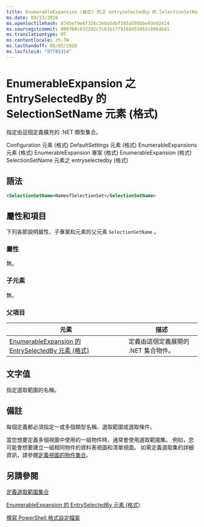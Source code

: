 ```yaml
---
title: EnumerableExpansion (格式) 的之 entryselectedby 的 SelectionSetName 元素 |Microsoft Docs
ms.date: 09/13/2016
ms.openlocfilehash: 8745ef9e6f326c3e8a5dbf185a595bbe93e92414
ms.sourcegitcommit: 0907b8c6322d2c7c61b17f8168d53452c8964b41
ms.translationtype: MT
ms.contentlocale: zh-TW
ms.lasthandoff: 08/05/2020
ms.locfileid: "87785314"
---
```

# <a name="selectionsetname-element-for-entryselectedby-for-enumerableexpansion-format"></a>EnumerableExpansion 之 EntrySelectedBy 的 SelectionSetName 元素 (格式)

指定由這個定義擴充的 .NET 類型集合。

Configuration 元素 (格式) DefaultSettings 元素 (格式) EnumerableExpansions 元素 (格式) EnumerableExpansion 專案 (格式) EnumerableExpansion (格式) SelectionSetName 元素之 entryselectedby (格式) 

## <a name="syntax"></a>語法

```xml
<SelectionSetName>NameofSelectionSet</SelectionSetName>

```

## <a name="attributes-and-elements"></a>屬性和項目

下列各節說明屬性、子專案和元素的父元素 `SelectionSetName` 。

### <a name="attributes"></a>屬性

無。

### <a name="child-elements"></a>子元素

無。

### <a name="parent-elements"></a>父項目

|元素|描述|
|-------------|-----------------|
|[EnumerableExpansion 的 EntrySelectedBy 元素 (格式)](./entryselectedby-element-for-enumerableexpansion-format.md)|定義由這個定義展開的 .NET 集合物件。|

## <a name="text-value"></a>文字值

指定選取範圍的名稱。

## <a name="remarks"></a>備註

每個定義都必須指定一或多個類型名稱、選取範圍或選取條件。

當您想要定義多個視圖中使用的一組物件時，通常會使用選取範圍集。 例如，您可能會想要建立一組相同物件的資料表視圖和清單視圖。 如需定義選取集的詳細資訊，請參閱[定義視圖的物件集合](./defining-selection-sets.md)。

## <a name="see-also"></a>另請參閱

[定義選取範圍集合](./defining-selection-sets.md)

[EnumerableExpansion 的 EntrySelectedBy 元素 (格式)](./entryselectedby-element-for-enumerableexpansion-format.md)

[撰寫 PowerShell 格式設定檔案](./writing-a-powershell-formatting-file.md)

